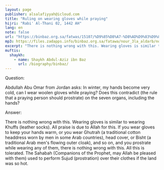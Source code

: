```yaml
---
layout: page
publisher: alsalafiyyah@icloud.com
title: "Ruling on wearing gloves while praying"
hijri: "Rabi' Al-Thani 02, 1442 AH"
lang: en
note: false
url: "https://binbaz.org.sa/fatwas/15107/%D9%85%D8%A7-%D8%AD%D9%83%D9%85-%D8%A7%D9%84%D8%B5%D9%84%D8%A7%D8%A9-%D8%A8%D8%A7%D9%84%D9%82%D9%81%D8%A7%D8%B2%D9%8A%D9%86"
mp3: https://files.zadapps.info/binbaz.org.sa/fatawa/nour_3la_aldarb/nour_581/58121.mp3
excerpt: "There is nothing wrong with this. Wearing gloves is similar to wearing Khuffs (leather socks). All praise is due to Allah for this."
muftis:
  shaykh: 
    - name: Shaykh Abdul-Aziz ibn Baz
      url: /biography/binbaz/
---
```


Question:

Abdullah Abu Omar from Jordan asks: In winter, my hands become very cold, can I wear woolen gloves while praying? Does this contradict (the rule that a praying person should prostrate) on the seven organs, including the hands? 

Answer:

There is nothing wrong with this. Wearing gloves is similar to wearing Khuffs (leather socks). All praise is due to Allah for this. If you wear gloves to keep your hands warm, or you wear Ghutrah (a traditional cotton headdress worn by men in some Arab countries), head cover, or Bisht (a traditional Arab men's flowing outer cloak), and so on, and you prostrate while wearing any of them, there is nothing wrong with this. All this is tolerated. The Sahabah (Companions of the Prophet, may Allah be pleased with them) used to perform Sujud (prostration) over their clothes if the land was so hot. 
